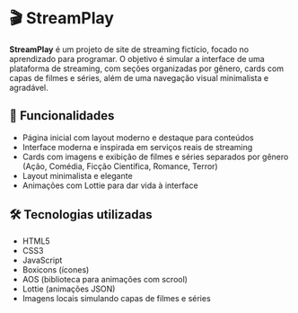 # 🎬 StreamPlay

**StreamPlay** é um projeto de site de streaming fictício, focado no aprendizado para programar. O objetivo é simular a interface de uma plataforma de streaming, com seções organizadas por gênero, cards com capas de filmes e séries, além de uma navegação visual minimalista e agradável.

## 📌 Funcionalidades

- Página inicial com layout moderno e destaque para conteúdos
- Interface moderna e inspirada em serviços reais de streaming
- Cards com imagens e exibição de filmes e séries separados por gênero (Ação, Comédia, Ficção Científica, Romance, Terror)
- Layout minimalista e elegante
- Animações com Lottie para dar vida à interface

## 🛠️ Tecnologias utilizadas

- HTML5
- CSS3
- JavaScript
- Boxicons (ícones)
- AOS (biblioteca para animações com scrool)
- Lottie (animações JSON)
- Imagens locais simulando capas de filmes e séries
